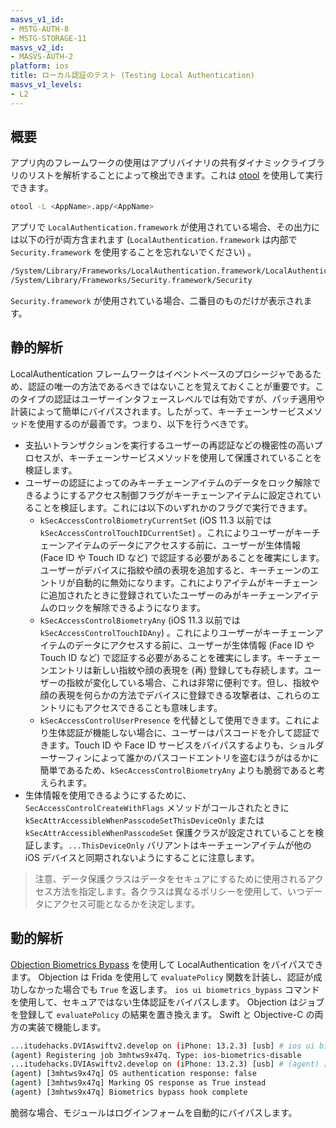```yaml
---
masvs_v1_id:
- MSTG-AUTH-8
- MSTG-STORAGE-11
masvs_v2_id:
- MASVS-AUTH-2
platform: ios
title: ローカル認証のテスト (Testing Local Authentication)
masvs_v1_levels:
- L2
---
```


## 概要

アプリ内のフレームワークの使用はアプリバイナリの共有ダイナミックライブラリのリストを解析することによって検出できます。これは [otool](../../../Document/0x08a-Testing-Tools.md#otool) を使用して実行できます。

```bash
otool -L <AppName>.app/<AppName>
```

アプリで `LocalAuthentication.framework` が使用されている場合、その出力には以下の行が両方含まれます (`LocalAuthentication.framework` は内部で `Security.framework` を使用することを忘れないでください) 。

```bash
/System/Library/Frameworks/LocalAuthentication.framework/LocalAuthentication
/System/Library/Frameworks/Security.framework/Security
```

`Security.framework` が使用されている場合、二番目のものだけが表示されます。

## 静的解析

LocalAuthentication フレームワークはイベントベースのプロシージャであるため、認証の唯一の方法であるべきではないことを覚えておくことが重要です。このタイプの認証はユーザーインタフェースレベルでは有効ですが、パッチ適用や計装によって簡単にバイパスされます。したがって、キーチェーンサービスメソッドを使用するのが最善です。つまり、以下を行うべきです。

- 支払いトランザクションを実行するユーザーの再認証などの機密性の高いプロセスが、キーチェーンサービスメソッドを使用して保護されていることを検証します。
- ユーザーの認証によってのみキーチェーンアイテムのデータをロック解除できるようにするアクセス制御フラグがキーチェーンアイテムに設定されていることを検証します。これには以下のいずれかのフラグで実行できます。
    - `kSecAccessControlBiometryCurrentSet` (iOS 11.3 以前では `kSecAccessControlTouchIDCurrentSet`) 。これによりユーザーがキーチェーンアイテムのデータにアクセスする前に、ユーザーが生体情報 (Face ID や Touch ID など) で認証する必要があることを確実にします。ユーザーがデバイスに指紋や顔の表現を追加すると、キーチェーンのエントリが自動的に無効になります。これによりアイテムがキーチェーンに追加されたときに登録されていたユーザーのみがキーチェーンアイテムのロックを解除できるようになります。
    - `kSecAccessControlBiometryAny` (iOS 11.3 以前では `kSecAccessControlTouchIDAny`) 。これによりユーザーがキーチェーンアイテムのデータにアクセスする前に、ユーザーが生体情報 (Face ID や Touch ID など) で認証する必要があることを確実にします。キーチェーンエントリは新しい指紋や顔の表現を (再) 登録しても存続します。ユーザーの指紋が変化している場合、これは非常に便利です。但し、指紋や顔の表現を何らかの方法でデバイスに登録できる攻撃者は、これらのエントリにもアクセスできることも意味します。
    - `kSecAccessControlUserPresence` を代替として使用できます。これにより生体認証が機能しない場合に、ユーザーはパスコードを介して認証できます。Touch ID や Face ID サービスをバイパスするよりも、ショルダーサーフィンによって誰かのパスコードエントリを盗むほうがはるかに簡単であるため、`kSecAccessControlBiometryAny` よりも脆弱であると考えられます。
- 生体情報を使用できるようにするために、`SecAccessControlCreateWithFlags` メソッドがコールされたときに `kSecAttrAccessibleWhenPasscodeSetThisDeviceOnly` または `kSecAttrAccessibleWhenPasscodeSet` 保護クラスが設定されていることを検証します。`...ThisDeviceOnly` バリアントはキーチェーンアイテムが他の iOS デバイスと同期されないようにすることに注意します。

> 注意、データ保護クラスはデータをセキュアにするために使用されるアクセス方法を指定します。各クラスは異なるポリシーを使用して、いつデータにアクセス可能となるかを決定します。


## 動的解析

[Objection Biometrics Bypass](https://github.com/sensepost/objection/wiki/Understanding-the-iOS-Biometrics-Bypass "Understanding the iOS Biometrics Bypass") を使用して LocalAuthentication をバイパスできます。 Objection は Frida を使用して `evaluatePolicy` 関数を計装し、認証が成功しなかった場合でも `True` を返します。 `ios ui biometrics_bypass` コマンドを使用して、セキュアではない生体認証をバイパスします。 Objection はジョブを登録して `evaluatePolicy` の結果を置き換えます。 Swift と Objective-C の両方の実装で機能します。

```bash
...itudehacks.DVIAswiftv2.develop on (iPhone: 13.2.3) [usb] # ios ui biometrics_bypass
(agent) Registering job 3mhtws9x47q. Type: ios-biometrics-disable
...itudehacks.DVIAswiftv2.develop on (iPhone: 13.2.3) [usb] # (agent) [3mhtws9x47q] Localized Reason for auth requirement: Please authenticate yourself
(agent) [3mhtws9x47q] OS authentication response: false
(agent) [3mhtws9x47q] Marking OS response as True instead
(agent) [3mhtws9x47q] Biometrics bypass hook complete
```

脆弱な場合、モジュールはログインフォームを自動的にバイパスします。
